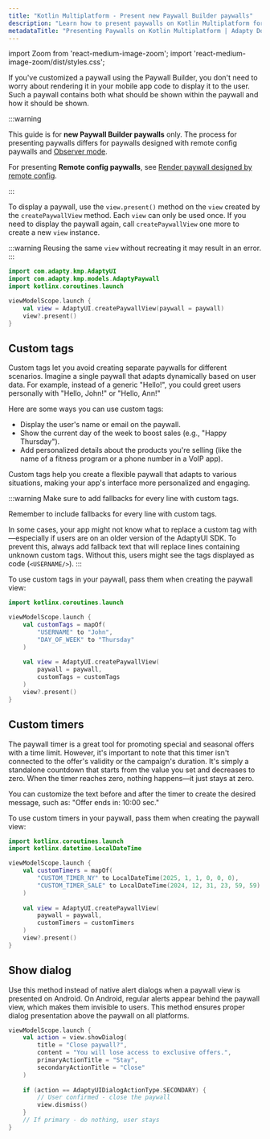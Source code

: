 ```yaml
---
title: "Kotlin Multiplatform - Present new Paywall Builder paywalls"
description: "Learn how to present paywalls on Kotlin Multiplatform for effective monetization."
metadataTitle: "Presenting Paywalls on Kotlin Multiplatform | Adapty Docs"
---
```


import Zoom from 'react-medium-image-zoom';
import 'react-medium-image-zoom/dist/styles.css';

If you've customized a paywall using the Paywall Builder, you don't need to worry about rendering it in your mobile app code to display it to the user. Such a paywall contains both what should be shown within the paywall and how it should be shown.

:::warning

This guide is for **new Paywall Builder paywalls** only. The process for presenting paywalls differs for paywalls designed with remote config paywalls and [Observer mode](observer-vs-full-mode).

For presenting **Remote config paywalls**, see [Render paywall designed by remote config](present-remote-config-paywalls-kmp).

:::

To display a paywall, use the `view.present()` method on the `view` created by the `createPaywallView` method. Each `view` can only be used once. If you need to display the paywall again, call `createPaywallView` one more to create a new `view` instance.

:::warning
Reusing the same `view` without recreating it may result in an error.
:::

```kotlin showLineNumbers title="Kotlin Multiplatform"
import com.adapty.kmp.AdaptyUI
import com.adapty.kmp.models.AdaptyPaywall
import kotlinx.coroutines.launch

viewModelScope.launch {
    val view = AdaptyUI.createPaywallView(paywall = paywall)
    view?.present()
}
```

## Custom tags

Custom tags let you avoid creating separate paywalls for different scenarios. Imagine a single paywall that adapts dynamically based on user data. For example, instead of a generic "Hello!", you could greet users personally with "Hello, John!" or "Hello, Ann!"

Here are some ways you can use custom tags:

- Display the user's name or email on the paywall.
- Show the current day of the week to boost sales (e.g., "Happy Thursday").
- Add personalized details about the products you're selling (like the name of a fitness program or a phone number in a VoIP app).

Custom tags help you create a flexible paywall that adapts to various situations, making your app's interface more personalized and engaging.

:::warning
Make sure to add fallbacks for every line with custom tags.

Remember to include fallbacks for every line with custom tags.

In some cases, your app might not know what to replace a custom tag with—especially if users are on an older version of the AdaptyUI SDK. To prevent this, always add fallback text that will replace lines containing unknown custom tags. Without this, users might see the tags displayed as code (`<USERNAME/>`).
:::

To use custom tags in your paywall, pass them when creating the paywall view:

```kotlin showLineNumbers
import kotlinx.coroutines.launch

viewModelScope.launch {
    val customTags = mapOf(
        "USERNAME" to "John",
        "DAY_OF_WEEK" to "Thursday"
    )
    
    val view = AdaptyUI.createPaywallView(
        paywall = paywall,
        customTags = customTags
    )
    view?.present()
}
```

## Custom timers

The paywall timer is a great tool for promoting special and seasonal offers with a time limit. However, it's important to note that this timer isn't connected to the offer's validity or the campaign's duration. It's simply a standalone countdown that starts from the value you set and decreases to zero. When the timer reaches zero, nothing happens—it just stays at zero.

You can customize the text before and after the timer to create the desired message, such as: "Offer ends in: 10:00 sec."

To use custom timers in your paywall, pass them when creating the paywall view:

```kotlin showLineNumbers
import kotlinx.coroutines.launch
import kotlinx.datetime.LocalDateTime

viewModelScope.launch {
    val customTimers = mapOf(
        "CUSTOM_TIMER_NY" to LocalDateTime(2025, 1, 1, 0, 0, 0),
        "CUSTOM_TIMER_SALE" to LocalDateTime(2024, 12, 31, 23, 59, 59)
    )
    
    val view = AdaptyUI.createPaywallView(
        paywall = paywall,
        customTimers = customTimers
    )
    view?.present()
}
```

## Show dialog

Use this method instead of native alert dialogs when a paywall view is presented on Android. On Android, regular alerts appear behind the paywall view, which makes them invisible to users. This method ensures proper dialog presentation above the paywall on all platforms.

```kotlin showLineNumbers title="Kotlin Multiplatform"
viewModelScope.launch {
    val action = view.showDialog(
        title = "Close paywall?",
        content = "You will lose access to exclusive offers.",
        primaryActionTitle = "Stay",
        secondaryActionTitle = "Close"
    )
    
    if (action == AdaptyUIDialogActionType.SECONDARY) {
        // User confirmed - close the paywall
        view.dismiss()
    }
    // If primary - do nothing, user stays
}
```